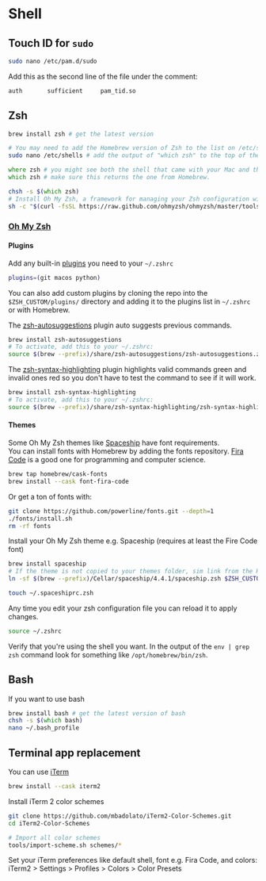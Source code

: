 # Shell

## Touch ID for `sudo`

```sh
sudo nano /etc/pam.d/sudo
```
Add this as the second line of the file under the comment:
```sh
auth       sufficient     pam_tid.so
```

## Zsh

```zsh
brew install zsh # get the latest version

# You may need to add the Homebrew version of Zsh to the list on /etc/shells
sudo nano /etc/shells # add the output of "which zsh" to the top of the list, save the file.

where zsh # you might see both the shell that came with your Mac and the latest from Homebrew
which zsh # make sure this returns the one from Homebrew.

chsh -s $(which zsh)
# Install Oh My Zsh, a framework for managing your Zsh configuration with plugins and themes
sh -c "$(curl -fsSL https://raw.github.com/ohmyzsh/ohmyzsh/master/tools/install.sh)"
```

### [Oh My Zsh](https://ohmyz.sh/)  

#### Plugins

Add any built-in [plugins](https://github.com/ohmyzsh/ohmyzsh/wiki/Plugins) you need to your `~/.zshrc`
```zsh
plugins=(git macos python)
```

You can also add custom plugins by cloning the repo into the `$ZSH_CUSTOM/plugins/` directory and adding it to the plugins list in `~/.zshrc` or with Homebrew. 

The [zsh-autosuggestions](https://github.com/zsh-users/zsh-autosuggestions) plugin auto suggests previous commands. 
```zsh
brew install zsh-autosuggestions
# To activate, add this to your ~/.zshrc:
source $(brew --prefix)/share/zsh-autosuggestions/zsh-autosuggestions.zsh
```

The [zsh-syntax-highlighting](https://github.com/zsh-users/zsh-syntax-highlighting) plugin highlights valid commands green and invalid ones red so you don't have to test the command to see if it will work.
```zsh
brew install zsh-syntax-highlighting
# To activate, add this to your ~/.zshrc:
source $(brew --prefix)/share/zsh-syntax-highlighting/zsh-syntax-highlighting.zsh
```

#### Themes

Some Oh My Zsh themes like [Spaceship](https://spaceship-prompt.sh/) have font requirements.  
You can install fonts with Homebrew by adding the fonts repository. [Fira Code](https://github.com/tonsky/FiraCode/wiki/VS-Code-Instructions) is a good one for programming and computer science.
```zsh
brew tap homebrew/cask-fonts
brew install --cask font-fira-code
```

Or get a ton of fonts with:
```zsh
git clone https://github.com/powerline/fonts.git --depth=1
./fonts/install.sh
rm -rf fonts
```

Install your Oh My Zsh theme e.g. Spaceship (requires at least the Fire Code font)
```zsh
brew install spaceship
# If the theme is not copied to your themes folder, sim link from the Homebrew dir to your custom themes folder e.g.
ln -sf $(brew --prefix)/Cellar/spaceship/4.4.1/spaceship.zsh $ZSH_CUSTOM/themes/spaceship.zsh-theme

touch ~/.spaceshiprc.zsh
```

Any time you edit your zsh configuration file you can reload it to apply changes.
```zsh
source ~/.zshrc
```

Verify that you're using the shell you want. In the output of the `env | grep zsh` command look for something like `/opt/homebrew/bin/zsh`.

## Bash
If you want to use bash
```zsh
brew install bash # get the latest version of bash
chsh -s $(which bash)
nano ~/.bash_profile 
```

## Terminal app replacement
You can use [iTerm](https://iterm2.com/index.html)
```zsh
brew install --cask iterm2
```

Install iTerm 2 color schemes
```zsh
git clone https://github.com/mbadolato/iTerm2-Color-Schemes.git
cd iTerm2-Color-Schemes

# Import all color schemes
tools/import-scheme.sh schemes/*
```

Set your iTerm preferences like default shell, font e.g. Fira Code, and colors:  
iTerm2 > Settings > Profiles > Colors > Color Presets  